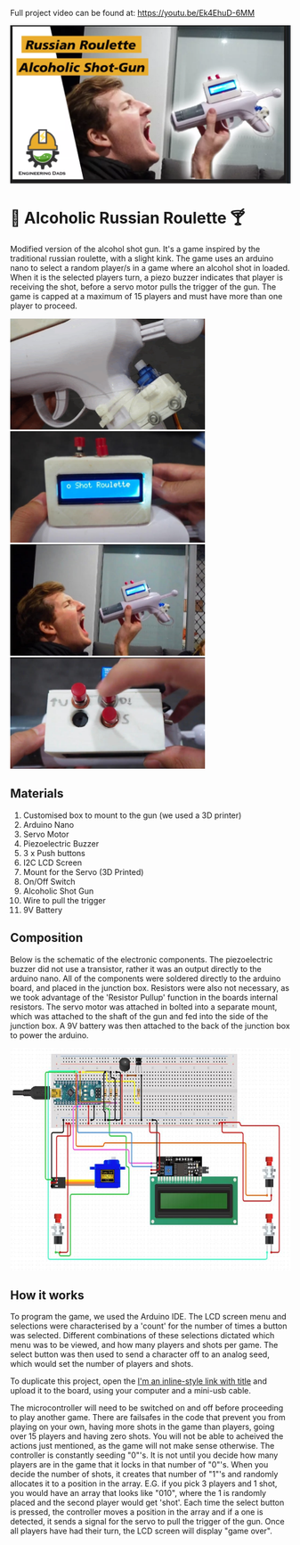 Full project video can be found at: https://youtu.be/Ek4EhuD-6MM

[![Alcoholic Russian Roulette Gun](https://raw.githubusercontent.com/EngineeringDads/Alcoholic-Russian-Roulette/main/Images/received_2897660557159924.webp)](https://youtu.be/Ek4EhuD-6MM "Alcoholic Russian Roulette Gun")

# :gun: Alcoholic Russian Roulette :cocktail:

Modified version of the alcohol shot gun. It's a game inspired by the traditional russian roulette, with a slight kink. The game uses an arduino nano to select a random player/s in a game where an alcohol shot in loaded. When it is the selected players turn, a piezo buzzer indicates that player is receiving the shot, before a servo motor pulls the trigger of the gun. The game is capped at a maximum of 15 players and must have more than one player to proceed.

<img src="https://raw.githubusercontent.com/EngineeringDads/Alcoholic-Russian-Roulette/main/Images/Gun%20pull.gif" width="350" height="200"> <img src="https://raw.githubusercontent.com/EngineeringDads/Alcoholic-Russian-Roulette/main/Images/Intro%20message.jpg" width="350" height="200">
<img src="https://raw.githubusercontent.com/EngineeringDads/Alcoholic-Russian-Roulette/main/Images/Player.jpg" width="350" height="200"> <img src="https://raw.githubusercontent.com/EngineeringDads/Alcoholic-Russian-Roulette/main/Images/Selections.jpg" width="350" height="200">

## Materials

1. Customised box to mount to the gun (we used a 3D printer)
2. Arduino Nano
3. Servo Motor
4. Piezoelectric Buzzer
5. 3 x Push buttons
6. I2C LCD Screen
7. Mount for the Servo (3D Printed)
8. On/Off Switch
9. Alcoholic Shot Gun
10. Wire to pull the trigger
11. 9V Battery

## Composition

Below is the schematic of the electronic components. The piezoelectric buzzer did not use a transistor, rather it was an output directly to the arduino nano. All of the components were soldered directly to the arduino board, and placed in the junction box. Resistors were also not necessary, as we took advantage of the 'Resistor Pullup' function in the boards internal resistors. The servo motor was attached in bolted into a separate mount, which was attached to the shaft of the gun and fed into the side of the junction box. A 9V battery was then attached to the back of the junction box to power the arduino.

<img src="https://github.com/EngineeringDads/Alcoholic-Russian-Roulette/blob/main/Images/Circuit.JPG?raw=true" width="700" height="400">

## How it works

To program the game, we used the Arduino IDE. The LCD screen menu and selections were characterised by a 'count' for the number of times a button was selected. Different combinations of these selections dictated which menu was to be viewed, and how many players and shots per game. The select button was then used to send a character off to an analog seed, which would set the number of players and shots.

To duplicate this project, open the [I'm an inline-style link with title](https://github.com/EngineeringDads/Alcoholic-Russian-Roulette/blob/main/Alcoholic%20Russian%20Roulette.ino "Alcoholic Russian Roulette.ino") and upload it to the board, using your computer and a mini-usb cable.

The microcontroller will need to be switched on and off before proceeding to play another game. There are failsafes in the code that prevent you from playing on your own, having more shots in the game than players, going over 15 players and having zero shots. You will not be able to acheived the actions just mentioned, as the game will not make sense otherwise. The controller is constantly seeding "0"'s. It is not until you decide how many players are in the game that it locks in that number of "0"'s. When you decide the number of shots, it creates that number of "1"'s and randomly allocates it to a position in the array. E.G. if you pick 3 players and 1 shot, you would have an array that looks like "010", where the 1 is randomly placed and the second player would get 'shot'. Each time the select button is pressed, the controller moves a position in the array and if a one is detected, it sends a signal for the servo to pull the trigger of the gun. Once all players have had their turn, the LCD screen will display "game over".
